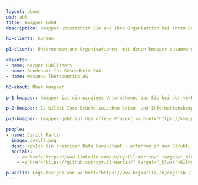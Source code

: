 ```yaml
---
layout: about
uid: abt
title: kmapper GmbH
description: kmapper unterstützt Sie und Ihre Organisation bei Ihrem Datenprojekt durch Business-Analyse, Requirements Engineering und Entwicklung

h3-clients: Kunden

p1-clients: Unternehmen und Organisationen, mit denen kmapper zusammengearbeitet hat&#58;

clients:
- name: Karger Publishers
- name: Bundesamt für Gesundheit BAG
- name: Mosanna Therapeutics AG

h3-about: Über kmapper

p-1-kmapper: kmapper ist ein winziges Unternehmen, das Sie bei der <b>Kuration</b>, <b>Organisation</b> und <b>Publikation</b> Ihrer Daten und Informationen unterstützt.

p-2-kmapper: Es bildet Ihre Brücke zwischen Daten- und Informationskomplexität und Nutzerfreundlichkeit. Eine sorgfältige <b>Business-Analyse</b> und ein umfassendes <b>Requirements Engineering</b> sorgen für die präzise Erfassung der Bedürfnisse und Ziele. Dies bildet die Grundlage für die <b>Entwicklung</b> massgeschneiderter Lösungen, die den Wissenstransfer fördern und die Informationsnutzung verbessern.

p-3-kmapper: kmapper geht auf das offene Projekt <a href="https://kmapper.org" target="_blank">kmapper.org</a> zurück. Ein Tool, das Open Access-Forschungsartikel nutzt, um Themen in einem interdisziplinären Kontext zu visualisieren. In einer frühen ersten Version war es als "The Knowledge Mapper" bekannt, oder kurz&#58; kmapper.

people:
- name: Cyrill Martin
  image: cyrill.png
  desc: <p>Ich bin kreativer Data Consultant - erfahren in der Strukturierung von Daten und Inhalten für Mensch und Maschine.</p><p>Ich habe im Forschungs- und Verlagswesen gearbeitet, bevor ich die kmapper GmbH gegründet habe. Hier können Sie einen Blick in meinen Lebenslauf werfen&#58; <a href="https://cyrill-martin.github.io/" target="_blank">cyrill-martin.github.io</a>.</p>
  socials:
    - <a href="https://www.linkedin.com/in/cyrill-martin/" target="_blank">LinkedIn</a>
    - <a href="https://github.com/cyrill-martin/" target="_blank">GitHub</a>

p-karlie: Logo-Designs von <a href="https://www.hejkarlie.ch/english-2" target="_blank">Karlie GmbH</a>.
---
```

